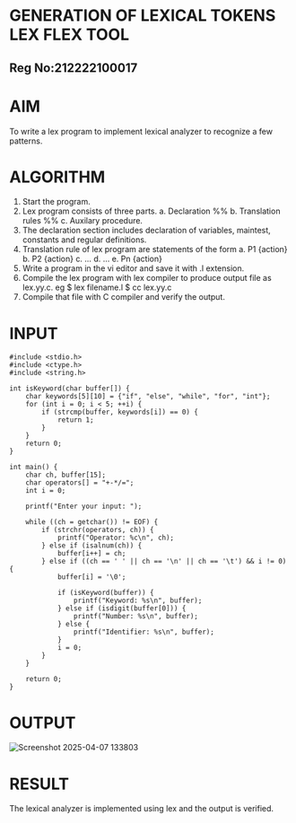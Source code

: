# GENERATION OF LEXICAL TOKENS LEX FLEX TOOL
## Reg No:212222100017

# AIM
 To write a lex program to implement lexical analyzer to recognize a few patterns.
 
# ALGORITHM

1.	Start the program.
2.	Lex program consists of three parts.
a.	Declaration %%
b.	Translation rules %%
c.	Auxilary procedure.
3.	The declaration section includes declaration of variables, maintest, constants and regular definitions.
4.	Translation rule of lex program are statements of the form
a.	P1 {action}
b.	P2 {action}
c.	…
d.	…
e.	Pn {action}
5.	Write a program in the vi editor and save it with .l extension.
6.	Compile the lex program with lex compiler to produce output file as lex.yy.c. eg $ lex filename.l $ cc lex.yy.c
7.	Compile that file with C compiler and verify the output.

# INPUT

```
#include <stdio.h>
#include <ctype.h>
#include <string.h>

int isKeyword(char buffer[]) {
    char keywords[5][10] = {"if", "else", "while", "for", "int"};
    for (int i = 0; i < 5; ++i) {
        if (strcmp(buffer, keywords[i]) == 0) {
            return 1;
        }
    }
    return 0;
}

int main() {
    char ch, buffer[15];
    char operators[] = "+-*/=";
    int i = 0;

    printf("Enter your input: ");
    
    while ((ch = getchar()) != EOF) {
        if (strchr(operators, ch)) {
            printf("Operator: %c\n", ch);
        } else if (isalnum(ch)) {
            buffer[i++] = ch;
        } else if ((ch == ' ' || ch == '\n' || ch == '\t') && i != 0) {
            buffer[i] = '\0';

            if (isKeyword(buffer)) {
                printf("Keyword: %s\n", buffer);
            } else if (isdigit(buffer[0])) {
                printf("Number: %s\n", buffer);
            } else {
                printf("Identifier: %s\n", buffer);
            }
            i = 0;
        }
    }

    return 0;
}
```
# OUTPUT
![Screenshot 2025-04-07 133803](https://github.com/user-attachments/assets/0e5f32a3-d6f1-4fa2-83c9-5b69d1b52570)

# RESULT
The lexical analyzer is implemented using lex and the output is verified.
